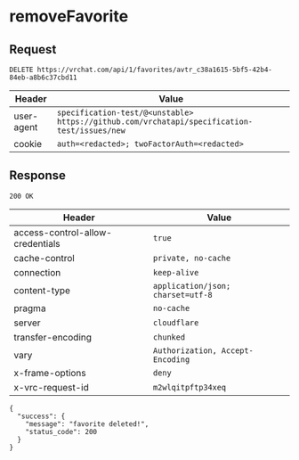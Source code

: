 # removeFavorite

## Request
`DELETE https://vrchat.com/api/1/favorites/avtr_c38a1615-5bf5-42b4-84eb-a8b6c37cbd11`

| Header | Value |
| ------ | ----- |
| user-agent | `specification-test/@<unstable> https://github.com/vrchatapi/specification-test/issues/new` |
| cookie | `auth=<redacted>; twoFactorAuth=<redacted>` |


## Response
`200 OK`

| Header | Value |
| ------ | ----- |
| access-control-allow-credentials | `true` |
| cache-control | `private, no-cache` |
| connection | `keep-alive` |
| content-type | `application/json; charset=utf-8` |
| pragma | `no-cache` |
| server | `cloudflare` |
| transfer-encoding | `chunked` |
| vary | `Authorization, Accept-Encoding` |
| x-frame-options | `deny` |
| x-vrc-request-id | `m2wlqitpftp34xeq` |

```jsonc
{
  "success": {
    "message": "favorite deleted!",
    "status_code": 200
  }
}
```
